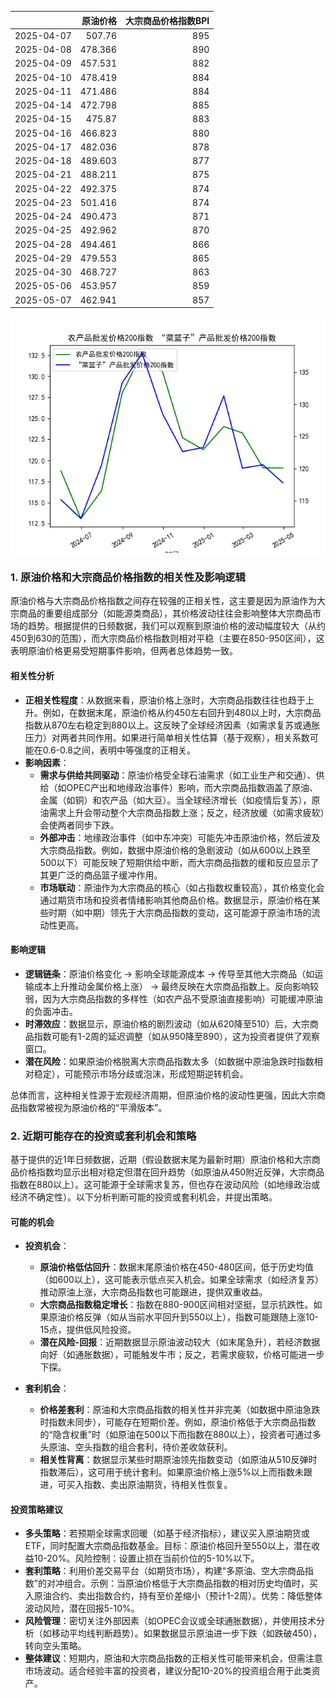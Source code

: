 |            |   原油价格 |   大宗商品价格指数BPI |
|:-----------|-----------:|----------------------:|
| 2025-04-07 |    507.76  |                   895 |
| 2025-04-08 |    478.366 |                   890 |
| 2025-04-09 |    457.531 |                   882 |
| 2025-04-10 |    478.419 |                   884 |
| 2025-04-11 |    471.486 |                   884 |
| 2025-04-14 |    472.798 |                   885 |
| 2025-04-15 |    475.87  |                   883 |
| 2025-04-16 |    466.823 |                   880 |
| 2025-04-17 |    482.036 |                   878 |
| 2025-04-18 |    489.603 |                   877 |
| 2025-04-21 |    488.211 |                   875 |
| 2025-04-22 |    492.375 |                   874 |
| 2025-04-23 |    501.416 |                   874 |
| 2025-04-24 |    490.473 |                   871 |
| 2025-04-25 |    492.962 |                   870 |
| 2025-04-28 |    494.461 |                   866 |
| 2025-04-29 |    479.553 |                   865 |
| 2025-04-30 |    468.727 |                   863 |
| 2025-05-06 |    453.957 |                   859 |
| 2025-05-07 |    462.941 |                   857 |

![图](MSCI_copper.png)

### 1. 原油价格和大宗商品价格指数的相关性及影响逻辑

原油价格与大宗商品价格指数之间存在较强的正相关性，这主要是因为原油作为大宗商品的重要组成部分（如能源类商品），其价格波动往往会影响整体大宗商品市场的趋势。根据提供的日频数据，我们可以观察到原油价格的波动幅度较大（从约450到630的范围），而大宗商品价格指数则相对平稳（主要在850-950区间），这表明原油价格更易受短期事件影响，但两者总体趋势一致。

#### 相关性分析
- **正相关性程度**：从数据来看，原油价格上涨时，大宗商品指数往往也趋于上升。例如，在数据末尾，原油价格从约450左右回升到480以上时，大宗商品指数从870左右稳定到880以上。这反映了全球经济因素（如需求复苏或通胀压力）对两者共同作用。如果进行简单相关性估算（基于观察），相关系数可能在0.6-0.8之间，表明中等强度的正相关。
- **影响因素**：
  - **需求与供给共同驱动**：原油价格受全球石油需求（如工业生产和交通）、供给（如OPEC产出和地缘政治事件）影响，而大宗商品指数涵盖了原油、金属（如铜）和农产品（如大豆）。当全球经济增长（如疫情后复苏），原油需求上升会带动整个大宗商品指数上涨；反之，经济放缓（如需求疲软）会使两者同步下跌。
  - **外部冲击**：地缘政治事件（如中东冲突）可能先冲击原油价格，然后波及大宗商品指数。例如，数据中原油价格的急剧波动（如从600以上跌至500以下）可能反映了短期供给中断，而大宗商品指数的缓和反应显示了其更广泛的商品篮子缓冲作用。
  - **市场联动**：原油作为大宗商品的核心（如占指数权重较高），其价格变化会通过期货市场和投资者情绪影响其他商品价格。数据显示，原油价格在某些时期（如中期）领先于大宗商品指数的变动，这可能源于原油市场的流动性更高。

#### 影响逻辑
- **逻辑链条**：原油价格变化 → 影响全球能源成本 → 传导至其他大宗商品（如运输成本上升推动金属价格上涨） → 最终反映在大宗商品指数上。反向影响较弱，因为大宗商品指数的多样性（如农产品不受原油直接影响）可能缓冲原油的负面冲击。
- **时滞效应**：数据显示，原油价格的剧烈波动（如从620降至510）后，大宗商品指数可能有1-2周的延迟调整（如从950降至890），这为投资者提供了观察窗口。
- **潜在风险**：如果原油价格脱离大宗商品指数太多（如数据中原油急跌时指数相对稳定），可能预示市场分歧或泡沫，形成短期逆转机会。

总体而言，这种相关性源于宏观经济周期，但原油价格的波动性更强，因此大宗商品指数常被视为原油价格的“平滑版本”。

### 2. 近期可能存在的投资或套利机会和策略

基于提供的近1年日频数据，近期（假设数据末尾为最新时期）原油价格和大宗商品价格指数均显示出相对稳定但潜在回升趋势（如原油从450附近反弹，大宗商品指数在880以上）。这可能源于全球需求复苏，但也存在波动风险（如地缘政治或经济不确定性）。以下分析判断可能的投资或套利机会，并提出策略。

#### 可能的机会
- **投资机会**：
  - **原油价格低估回升**：数据末尾原油价格在450-480区间，低于历史均值（如600以上），这可能表示低点买入机会。如果全球需求（如经济复苏）推动原油上涨，大宗商品指数也可能跟进，提供双重收益。
  - **大宗商品指数稳定增长**：指数在880-900区间相对坚挺，显示抗跌性。如果原油价格反弹（如从当前水平回升到550以上），指数可能跟随上涨10-15点，提供低风险投资。
  - **潜在风险-回报**：近期数据显示原油波动较大（如末尾急升），若经济数据向好（如通胀数据），可能触发牛市；反之，若需求疲软，价格可能进一步下探。

- **套利机会**：
  - **价格差套利**：原油和大宗商品指数的相关性并非完美（如数据中原油急跌时指数未同步），可能存在短期价差。例如，原油价格低于大宗商品指数的“隐含权重”时（如原油在500以下而指数在880以上），投资者可通过多头原油、空头指数的组合套利，待价差收敛获利。
  - **相关性背离**：数据显示某些时期原油领先指数变动（如原油从510反弹时指数滞后），这可用于统计套利。如果原油价格上涨5%以上而指数未跟进，可买入指数、卖出原油期货，待相关性恢复。

#### 投资策略建议
- **多头策略**：若预期全球需求回暖（如基于经济指标），建议买入原油期货或ETF，同时配置大宗商品指数基金。目标：原油价格回升至550以上，潜在收益10-20%。风险控制：设置止损在当前价位的5-10%以下。
- **套利策略**：利用价差交易平台（如期货市场），构建“多原油、空大宗商品指数”的对冲组合。示例：当原油价格低于大宗商品指数的相对历史均值时，买入原油合约、卖出指数合约，持有至价差缩小（预计1-2周）。优势：降低整体波动风险，潜在回报5-10%。
- **风险管理**：密切关注外部因素（如OPEC会议或全球通胀数据），并使用技术分析（如移动平均线判断趋势）。如果数据显示原油进一步下跌（如跌破450），转向空头策略。
- **整体建议**：短期内，原油和大宗商品指数的正相关性可能带来机会，但需注意市场波动。适合经验丰富的投资者，建议分配10-20%的投资组合用于此类资产。